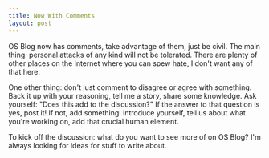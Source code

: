 ```yaml
---
title: Now With Comments
layout: post
---
```


OS Blog now has comments, take advantage of them, just be civil. The main thing: personal attacks of any kind will not be tolerated. There are plenty of other places on the internet where you can spew hate, I don't want any of that here. 

One other thing: don't just comment to disagree or agree with something. Back it up with your reasoning, tell me a story, share some knowledge. Ask yourself: "Does this add to the discussion?" If the answer to that question is yes, post it! If not, add something: introduce yourself, tell us about what you're working on, add that crucial human element.

To kick off the discussion: what do you want to see more of on OS Blog? I'm always looking for ideas for stuff to write about. 
